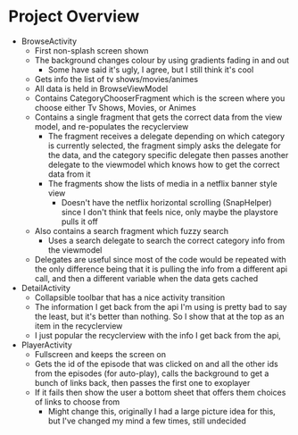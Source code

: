 # Project Overview #

* BrowseActivity
  * First non-splash screen shown
  * The background changes colour by using gradients fading in and out
    * Some have said it's ugly, I agree, but I still think it's cool
  * Gets info the list of tv shows/movies/animes
  * All data is held in BrowseViewModel
  * Contains CategoryChooserFragment which is the screen where you choose
  either Tv Shows, Movies, or Animes
  * Contains a single fragment that gets the correct data from the view model,
  and re-populates the recyclerview
    * The fragment receives a delegate depending on which category is
    currently selected, the fragment simply asks the delegate for the data,
    and the category specific delegate then passes another delegate to the
    viewmodel which knows how to get the correct data from it
    * The fragments show the lists of media in a netflix banner style view
      * Doesn't have the netflix horizontal scrolling (SnapHelper) since I
      don't think that feels nice, only maybe the playstore pulls it off
  * Also contains a search fragment which fuzzy search
    * Uses a search delegate to search the correct category info from the
    viewmodel
  * Delegates are useful since most of the code would be repeated with the
  only difference being that it is pulling the info from a different api call,
  and then a different variable when the data gets cached
* DetailActivity
  * Collapsible toolbar that has a nice activity transition
  * The information I get back from the api I'm using is pretty bad to say the
  least, but it's better than nothing. So I show that at the top as an item in
  the recyclerview
  * I just popular the recyclerview with the info I get back from the api,
* PlayerActivity
  * Fullscreen and keeps the screen on
  * Gets the id of the episode that was clicked on and all the other ids from the
  episodes (for auto-play), calls the background to get a bunch of links back, then passes the first one to exoplayer
  * If it fails then show the user a bottom sheet that offers them choices of links to choose from
    * Might change this, originally I had a large picture idea for this, but I've changed my mind a few times, still undecided

